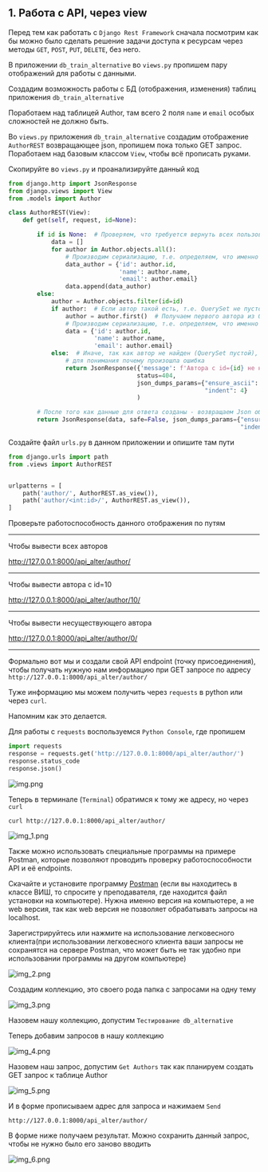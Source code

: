 ## 1. Работа с API, через view

Перед тем как работать с `Django Rest Framework` сначала посмотрим как бы можно было сделать
решение задачи доступа к ресурсам через методы `GET`, `POST`, `PUT`, `DELETE`, без него.

В приложении `db_train_alternative` во `views.py` пропишем пару отображений для работы с данными.

Создадим возможность работы с БД (отображения, изменения) таблиц приложения `db_train_alternative`

Поработаем над таблицей Author, там всего 2 поля `name` и `email` особых сложностей не должно быть.

Во `views.py` приложения `db_train_alternative` создадим отображение `AuthorREST` возвращающее json,
пропишем пока только GET запрос. Поработаем над базовым классом `View`, чтобы всё прописать руками.

Скопируйте во `views.py` и проанализируйте данный код

```python
from django.http import JsonResponse
from django.views import View
from .models import Author

class AuthorREST(View):
    def get(self, request, id=None):

        if id is None:  # Проверяем, что требуется вернуть всех пользователей
            data = []
            for author in Author.objects.all():
                # Производим сериализацию, т.е. определяем, что именно запишется в данные для преобразования в JSON
                data_author = {'id': author.id,
                               'name': author.name,
                               'email': author.email}
                data.append(data_author)
        else:
            author = Author.objects.filter(id=id)
            if author:  # Если автор такой есть, т.е. QuerySet не пустой
                author = author.first()  # Получаем первого автора из QuerySet, так как он там один
                # Производим сериализацию, т.е. определяем, что именно запишется в данные для преобразования в JSON
                data = {'id': author.id,
                        'name': author.name,
                        'email': author.email}
            else:  # Иначе, так как автор не найден (QuerySet пустой), то возвращаем ошибку, с произвольным текстом,
                # для понимания почему произошла ошибка
                return JsonResponse({'message': f'Автора с id={id} не найдено!'},
                                    status=404,
                                    json_dumps_params={"ensure_ascii": False,
                                                       "indent": 4}
                                    )

        # После того как данные для ответа созданы - возвращаем Json объект с данными
        return JsonResponse(data, safe=False, json_dumps_params={"ensure_ascii": False,
                                                                 "indent": 4})
```

Создайте файл `urls.py` в данном приложении и опишите там пути

```python
from django.urls import path
from .views import AuthorREST


urlpatterns = [
    path('author/', AuthorREST.as_view()),
    path('author/<int:id>/', AuthorREST.as_view()),
]
```

Проверьте работоспособность данного отображения по путям

---
Чтобы вывести всех авторов

http://127.0.0.1:8000/api_alter/author/

---
Чтобы вывести автора с id=10

http://127.0.0.1:8000/api_alter/author/10/

---
Чтобы вывести несуществующего автора

http://127.0.0.1:8000/api_alter/author/0/

---

Формально вот мы и создали свой API endpoint (точку присоединения), чтобы получать нужную нам информацию при GET запросе по адресу
`http://127.0.0.1:8000/api_alter/author/`

Туже информацию мы можем получить через `requests` в python или через `curl`.

Напомним как это делается.

Для работы с `requests` воспользуемся `Python Console`, где пропишем

```python
import requests
response = requests.get('http://127.0.0.1:8000/api_alter/author/')
response.status_code
response.json()
```

![img.png](img.png)

Теперь в терминале (`Terminal`) обратимся к тому же адресу, но через `curl`

```text
curl http://127.0.0.1:8000/api_alter/author/
```

![img_1.png](img_1.png)


Также можно использовать специальные программы на примере Postman, которые позволяют проводить проверку работоспособности
API и её endpoints. 

Скачайте и установите программу [Postman](https://www.postman.com/downloads/) (если вы находитесь в классе ВИШ, то спросите у преподавателя,
где находится файл установки на компьютере). Нужна именно версия на компьютере, а не web версия, так как web версия не позволяет
обрабатывать запросы на localhost.

Зарегистрируйтесь или нажмите на использование легковесного клиента(при использовании легковесного клиента ваши запросы не сохранятся
на сервере Postman, что может быть не так удобно при использовании программы на другом компьютере)

![img_2.png](img_2.png)

Создадим коллекцию, это своего рода папка с запросами на одну тему

![img_3.png](img_3.png)

Назовем нашу коллекцию, допустим `Тестирование db_alternative`

Теперь добавим запросов в нашу коллекцию

![img_4.png](img_4.png)

Назовем наш запрос, допустим `Get Authors` так как планируем создать GET запрос к таблице Author

![img_5.png](img_5.png)

И в форме прописываем адрес для запроса и нажимаем `Send`

```text
http://127.0.0.1:8000/api_alter/author/
```

В форме ниже получаем результат. Можно сохранить данный запрос, чтобы не нужно было его заново вводить

![img_6.png](img_6.png)

